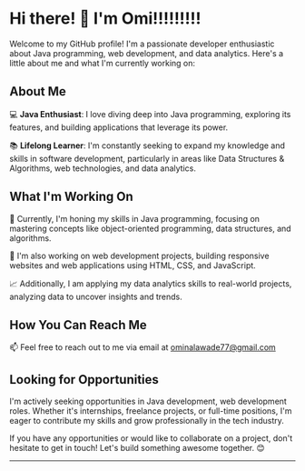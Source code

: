 # Hi there! 👋 I'm Omi!!!!!!!!!

Welcome to my GitHub profile! I'm a passionate developer enthusiastic about Java programming, web development, and data analytics. Here's a little about me and what I'm currently working on:

## About Me

💻 **Java Enthusiast**: I love diving deep into Java programming, exploring its features, and building applications that leverage its power.

📚 **Lifelong Learner**: I'm constantly seeking to expand my knowledge and skills in software development, particularly in areas like Data Structures & Algorithms, web technologies, and data analytics.

## What I'm Working On

🚀 Currently, I'm honing my skills in Java programming, focusing on mastering concepts like object-oriented programming, data structures, and algorithms.

🌟 I'm also working on web development projects, building responsive websites and web applications using HTML, CSS, and JavaScript.

📈 Additionally, I am applying my data analytics skills to real-world projects, analyzing data to uncover insights and trends.

## How You Can Reach Me

📫 Feel free to reach out to me via email at ominalawade77@gmail.com

## Looking for Opportunities

I'm actively seeking opportunities in Java development, web development roles. Whether it's internships, freelance projects, or full-time positions, I'm eager to contribute my skills and grow professionally in the tech industry.

If you have any opportunities or would like to collaborate on a project, don't hesitate to get in touch! Let's build something awesome together. 😊

---
